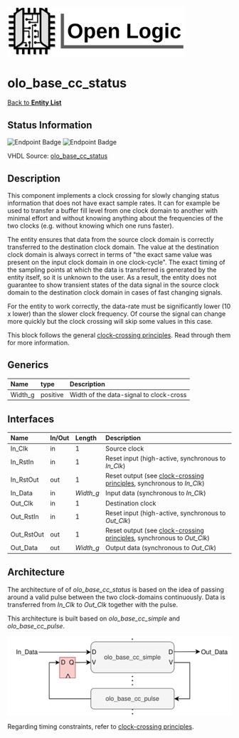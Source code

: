 <img src="../Logo.png" alt="Logo" width="400">

# olo_base_cc_status

[Back to **Entity List**](../EntityList.md)

## Status Information

![Endpoint Badge](https://img.shields.io/endpoint?url=https://storage.googleapis.com/open-logic-badges/coverage/olo_base_cc_status.json?cacheSeconds=0) ![Endpoint Badge](https://img.shields.io/endpoint?url=https://storage.googleapis.com/open-logic-badges/issues/olo_base_cc_status.json?cacheSeconds=0)

VHDL Source: [olo_base_cc_status](../../src/base/vhdl/olo_base_cc_status.vhd)

## Description

This component implements a clock crossing for slowly changing status information that does not have exact sample rates. It can for example be used to  transfer a buffer fill level from one clock domain to another with minimal effort and without knowing anything about the frequencies of the two clocks (e.g. without knowing which one runs faster).

The entity ensures that data from the source clock domain is correctly transferred to the destination clock domain. The value at the destination clock domain is always correct in terms of "the exact same value was present on the input clock domain in one clock-cycle". The exact timing of the sampling points at which the data is transferred is generated by the entity itself, so it is unknown to the user. As a result, the entity does not guarantee to show transient states of the data signal in the source clock domain to the destination clock domain in cases of fast changing signals.

For the entity to work correctly, the data-rate must be significantly lower (10 x lower) than the slower clock frequency. Of course the signal can change more quickly but the clock crossing will skip some values in this case.

This block follows the general [clock-crossing principles](clock_crossing_principles.md). Read through them for more information.

## Generics

| Name    | type     | Description                             |
| :------ | :------- | :-------------------------------------- |
| Width_g | positive | Width of the data-signal to clock-cross |

## Interfaces

| Name       | In/Out | Length    | Description                                                  |
| :--------- | :----- | :-------- | :----------------------------------------------------------- |
| In_Clk     | in     | 1         | Source clock                                                 |
| In_RstIn   | in     | 1         | Reset input (high-active, synchronous to *In_Clk*)           |
| In_RstOut  | out    | 1         | Reset output (see [clock-crossing principles](clock_crossing_principles.md), synchronous to *In_Clk*) |
| In_Data    | in     | *Width_g* | Input data (synchronous to *In_Clk*)                         |
| Out_Clk    | in     | 1         | Destination clock                                            |
| Out_RstIn  | in     | 1         | Reset input (high-active, synchronous to *Out_Clk*)          |
| Out_RstOut | out    | 1         | Reset output (see [clock-crossing principles](clock_crossing_principles.md), synchronous to *Out_Clk*) |
| Out_Data   | out    | *Width_g* | Output data (synchronous to *Out_Clk*)                       |

## Architecture

The architecture of of *olo_base_cc_status* is based on the idea of passing around a valid pulse between the two clock-domains continuously. Data is transferred from *In_Clk* to *Out_Clk* together with the pulse.

This architecture is built based on *olo_base_cc_simple* and *olo_base_cc_pulse*.



![architecture](./clock_crossings/olo_base_cc_status.svg)

Regarding timing constraints, refer to [clock-crossing principles](clock_crossing_principles.md).





